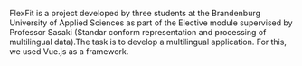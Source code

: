 FlexFit is a project developed by three students at the Brandenburg University of Applied Sciences as part of the Elective module supervised by Professor Sasaki (Standar conform representation and processing of multilingual data).The task is to develop a multilingual application. For this, we used Vue.js as a framework.
